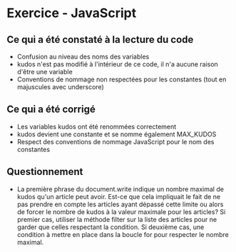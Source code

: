# Exercice - JavaScript

## Ce qui a été constaté à la lecture du code

- Confusion au niveau des noms des variables
- kudos n'est pas modifié à l'intérieur de ce code, il n'a aucune raison d'être une variable
- Conventions de nommage non respectées pour les constantes (tout en majuscules avec underscore)

## Ce qui a été corrigé

- Les variables kudos ont été renommées correctement
- kudos devient une constante et se nomme également MAX_KUDOS
- Respect des conventions de nommage JavaScript pour le nom des constantes


## Questionnement

- La première phrase du document.write indique un nombre maximal de kudos qu'un article peut avoir. Est-ce que cela impliquait le fait de ne pas prendre en compte les articles ayant dépassé cette limite ou alors de forcer le nombre de kudos à la valeur maximale pour les articles? Si premier cas, utiliser la méthode filter sur la liste des articles pour ne garder que celles respectant la condition. Si deuxième cas, une condition à mettre en place dans la boucle for pour respecter le nombre maximal.